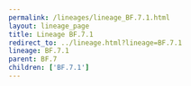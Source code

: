 ```yaml
---
permalink: /lineages/lineage_BF.7.1.html
layout: lineage_page
title: Lineage BF.7.1
redirect_to: ../lineage.html?lineage=BF.7.1
lineage: BF.7.1
parent: BF.7
children: ['BF.7.1']
---
```

